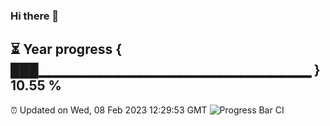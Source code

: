 ### Hi there 👋
⏳ Year progress { ███▁▁▁▁▁▁▁▁▁▁▁▁▁▁▁▁▁▁▁▁▁▁▁▁▁▁▁ } 10.55 %
---
⏰ Updated on Wed, 08 Feb 2023 12:29:53 GMT
![Progress Bar CI](https://github.com/liununu/liununu/workflows/Progress%20Bar%20CI/badge.svg)
